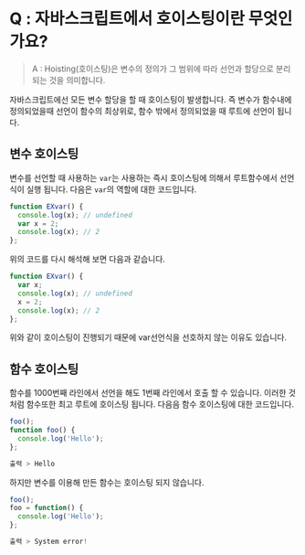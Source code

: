 # Q : 자바스크립트에서 호이스팅이란 무엇인가요?

> A : Hoisting(호이스팅)은 변수의 정의가 그 범위에 따라 선언과 할당으로 분리되는 것을 의미합니다.

자바스크립트에선 모든 변수 할당을 할 때 호이스팅이 발생합니다. 즉 변수가 함수내에 정의되었을때 선언이 함수의 최상위로, 함수 밖에서 정의되었을 때 루트에 선언이 됩니다.

## 변수 호이스팅
변수를 선언할 때 사용하는 `var`는 사용하는 즉시 호이스팅에 의해서 루트함수에서 선언식이 실행 됩니다. 다음은 `var`의 역할에 대한 코드입니다.
```javascript
function EXvar() {
  console.log(x); // undefined
  var x = 2;
  console.log(x); // 2
};
```
위의 코드를 다시 해석해 보면 다음과 같습니다.
```javascript
function EXvar() {
  var x;
  console.log(x); // undefined
  x = 2;
  console.log(x); // 2
};
```
위와 같이 호이스팅이 진행되기 때문에 var선언식을 선호하지 않는 이유도 있습니다.

## 함수 호이스팅
함수를 1000번째 라인에서 선언을 해도 1번째 라인에서 호출 할 수 있습니다. 이러한 것 처럼 함수또한 최고 루트에 호이스팅 됩니다. 다음음 함수 호이스팅에 대한 코드입니다.
```javascript
foo();
function foo() {
  console.log('Hello');
};

출력 > Hello
```
하지만 변수를 이용해 만든 함수는 호이스팅 되지 않습니다.
```javascript
foo();
foo = function() {
  console.log('Hello');
};

출력 > System error!
```
